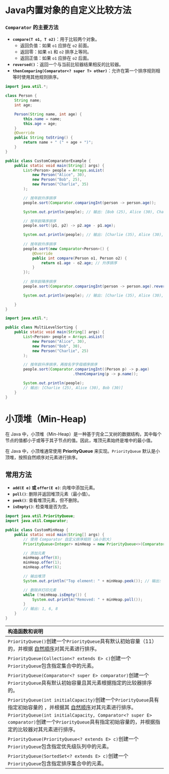 # Java内置对象的自定义比较方法

### **`Comparator` 的主要方法**

- **`compare(T o1, T o2)`**：用于比较两个对象。
  - 返回负值：如果 `o1` 应排在 `o2` 前面。
  - 返回零：如果 `o1` 和 `o2` 排序上等同。
  - 返回正值：如果 `o1` 应排在 `o2` 后面。
- **`reversed()`**：返回一个与当前比较器结果相反的比较器。
- **`thenComparing(Comparator<? super T> other)`**：允许在第一个排序规则相等时使用其他规则排序。

```java
import java.util.*;

class Person {
    String name;
    int age;

    Person(String name, int age) {
        this.name = name;
        this.age = age;
    }
    @Override
    public String toString() {
        return name + " (" + age + ")";
    }
}

public class CustomComparatorExample {
    public static void main(String[] args) {
        List<Person> people = Arrays.asList(
            new Person("Alice", 30),
            new Person("Bob", 25),
            new Person("Charlie", 35)
        );

        // 按年龄升序排序
        people.sort(Comparator.comparingInt(person -> person.age));

        System.out.println(people); // 输出: [Bob (25), Alice (30), Charlie (35)]

        // 按年龄降序排序
        people.sort((p1, p2) -> p2.age - p1.age);

        System.out.println(people); // 输出: [Charlie (35), Alice (30), Bob (25)]
        
        // 按年龄升序排序
        people.sort(new Comparator<Person>() {
            @Override
            public int compare(Person o1, Person o2) {
                return o1.age - o2.age; // 升序排序
            }
        });
        
        // 按年龄降序排序
        people.sort(Comparator.comparingInt(person -> person.age).reversed());

        System.out.println(people); // 输出: [Charlie (35), Alice (30), Bob (25)]

    }
}

```

```java
import java.util.*;

public class MultiLevelSorting {
    public static void main(String[] args) {
        List<Person> people = Arrays.asList(
            new Person("Alice", 30),
            new Person("Bob", 30),
            new Person("Charlie", 25)
        );

        // 按年龄升序排序，再按名字字母顺序排序
        people.sort(Comparator.comparingInt((Person p) -> p.age)
                              .thenComparing(p -> p.name));

        System.out.println(people);
        // 输出: [Charlie (25), Alice (30), Bob (30)]
    }
}

```



# 小顶堆（Min-Heap)

在 Java 中，小顶堆（Min-Heap）是一种基于完全二叉树的数据结构，其中每个节点的值都小于或等于其子节点的值。因此，堆顶元素始终是堆中的最小值。

在 Java 中，小顶堆通常使用 **PriorityQueue** 来实现。`PriorityQueue` 默认是小顶堆，按照自然顺序对元素进行排序。

## 常用方法

- **`add(E e)` 或 `offer(E e)`**: 向堆中添加元素。
- **`poll()`**: 删除并返回堆顶元素（最小值）。
- **`peek()`**: 查看堆顶元素，但不删除。
- **`isEmpty()`**: 检查堆是否为空。

```java
import java.util.PriorityQueue;
import java.util.Comparator;

public class CustomMinHeap {
    public static void main(String[] args) {
        // 使用 Comparator 自定义排序规则（从小到大）
        PriorityQueue<Integer> minHeap = new PriorityQueue<>(Comparator.naturalOrder());

        // 添加元素
        minHeap.offer(8);
        minHeap.offer(1);
        minHeap.offer(6);

        // 输出堆顶
        System.out.println("Top element: " + minHeap.peek()); // 输出: 1

        // 删除并打印元素
        while (!minHeap.isEmpty()) {
            System.out.println("Removed: " + minHeap.poll());
        }
        // 输出: 1, 6, 8
    }
}
```

| 构造函数和说明                                               |
| :----------------------------------------------------------- |
| `PriorityQueue()`创建一个`PriorityQueue`具有默认初始容量（11）的，并根据 [自然顺序](https://docs.oracle.com/javase/8/docs/api/java/lang/Comparable.html)对其元素进行排序。 |
| `PriorityQueue(Collection<? extends E> c)`创建一个`PriorityQueue`包含指定集合中的元素。 |
| `PriorityQueue(Comparator<? super E> comparator)`创建一个`PriorityQueue`具有默认初始容量且其元素根据指定的比较器排序的。 |
| `PriorityQueue(int initialCapacity)`创建一个`PriorityQueue`具有指定初始容量的 ，并根据其 [自然顺序](https://docs.oracle.com/javase/8/docs/api/java/lang/Comparable.html)对其元素进行排序。 |
| `PriorityQueue(int initialCapacity, Comparator<? super E> comparator)`创建一个`PriorityQueue`具有指定初始容量的，并根据指定的比较器对其元素进行排序。 |
| `PriorityQueue(PriorityQueue<? extends E> c)`创建一个`PriorityQueue`包含指定优先级队列中的元素。 |
| `PriorityQueue(SortedSet<? extends E> c)`创建一个`PriorityQueue`包含指定排序集合中的元素。 |